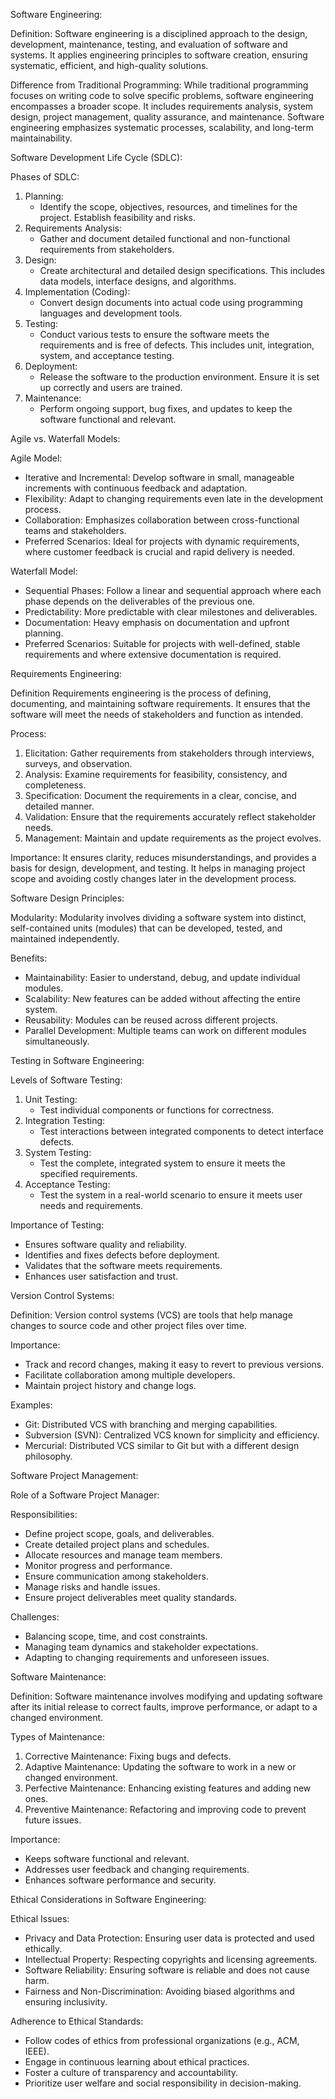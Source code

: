 Software Engineering:

Definition:
Software engineering is a disciplined approach to the design, development, maintenance, testing, and evaluation of software and systems. It applies engineering principles to software creation, ensuring systematic, efficient, and high-quality solutions.

Difference from Traditional Programming: 
While traditional programming focuses on writing code to solve specific problems, software engineering encompasses a broader scope. It includes requirements analysis, system design, project management, quality assurance, and maintenance. Software engineering emphasizes systematic processes, scalability, and long-term maintainability.

 Software Development Life Cycle (SDLC):

Phases of SDLC:

1. Planning:
   - Identify the scope, objectives, resources, and timelines for the project. Establish feasibility and risks.
2. Requirements Analysis:
   - Gather and document detailed functional and non-functional requirements from stakeholders.
3. Design:
   - Create architectural and detailed design specifications. This includes data models, interface designs, and algorithms.
4. Implementation (Coding):
   - Convert design documents into actual code using programming languages and development tools.
5. Testing:
   - Conduct various tests to ensure the software meets the requirements and is free of defects. This includes unit, integration, system, and acceptance testing.
6. Deployment:
   - Release the software to the production environment. Ensure it is set up correctly and users are trained.
7. Maintenance:
   - Perform ongoing support, bug fixes, and updates to keep the software functional and relevant.

 Agile vs. Waterfall Models:

Agile Model:

- Iterative and Incremental: Develop software in small, manageable increments with continuous feedback and adaptation.
- Flexibility: Adapt to changing requirements even late in the development process.
- Collaboration: Emphasizes collaboration between cross-functional teams and stakeholders.
- Preferred Scenarios: Ideal for projects with dynamic requirements, where customer feedback is crucial and rapid delivery is needed.

Waterfall Model:

- Sequential Phases: Follow a linear and sequential approach where each phase depends on the deliverables of the previous one.
- Predictability: More predictable with clear milestones and deliverables.
- Documentation: Heavy emphasis on documentation and upfront planning.
- Preferred Scenarios: Suitable for projects with well-defined, stable requirements and where extensive documentation is required.

 Requirements Engineering:

Definition 
Requirements engineering is the process of defining, documenting, and maintaining software requirements. It ensures that the software will meet the needs of stakeholders and function as intended.

Process:
1. Elicitation: Gather requirements from stakeholders through interviews, surveys, and observation.
2. Analysis: Examine requirements for feasibility, consistency, and completeness.
3. Specification: Document the requirements in a clear, concise, and detailed manner.
4. Validation: Ensure that the requirements accurately reflect stakeholder needs.
5. Management: Maintain and update requirements as the project evolves.

Importance: 
It ensures clarity, reduces misunderstandings, and provides a basis for design, development, and testing. It helps in managing project scope and avoiding costly changes later in the development process.

 Software Design Principles:

Modularity: 
Modularity involves dividing a software system into distinct, self-contained units (modules) that can be developed, tested, and maintained independently.

Benefits:
- Maintainability: Easier to understand, debug, and update individual modules.
- Scalability: New features can be added without affecting the entire system.
- Reusability: Modules can be reused across different projects.
- Parallel Development: Multiple teams can work on different modules simultaneously.

 Testing in Software Engineering:

Levels of Software Testing:

1. Unit Testing:
   - Test individual components or functions for correctness.
2. Integration Testing:
   - Test interactions between integrated components to detect interface defects.
3. System Testing:
   - Test the complete, integrated system to ensure it meets the specified requirements.
4. Acceptance Testing:
   - Test the system in a real-world scenario to ensure it meets user needs and requirements.

Importance of Testing:
- Ensures software quality and reliability.
- Identifies and fixes defects before deployment.
- Validates that the software meets requirements.
- Enhances user satisfaction and trust.

 Version Control Systems:

Definition:
Version control systems (VCS) are tools that help manage changes to source code and other project files over time.

Importance:
- Track and record changes, making it easy to revert to previous versions.
- Facilitate collaboration among multiple developers.
- Maintain project history and change logs.

Examples:
- Git: Distributed VCS with branching and merging capabilities.
- Subversion (SVN): Centralized VCS known for simplicity and efficiency.
- Mercurial: Distributed VCS similar to Git but with a different design philosophy.

 Software Project Management:

Role of a Software Project Manager:

Responsibilities:
- Define project scope, goals, and deliverables.
- Create detailed project plans and schedules.
- Allocate resources and manage team members.
- Monitor progress and performance.
- Ensure communication among stakeholders.
- Manage risks and handle issues.
- Ensure project deliverables meet quality standards.

Challenges:
- Balancing scope, time, and cost constraints.
- Managing team dynamics and stakeholder expectations.
- Adapting to changing requirements and unforeseen issues.

 Software Maintenance:

Definition:
Software maintenance involves modifying and updating software after its initial release to correct faults, improve performance, or adapt to a changed environment.

Types of Maintenance:
1. Corrective Maintenance: Fixing bugs and defects.
2. Adaptive Maintenance: Updating the software to work in a new or changed environment.
3. Perfective Maintenance: Enhancing existing features and adding new ones.
4. Preventive Maintenance: Refactoring and improving code to prevent future issues.

Importance:
- Keeps software functional and relevant.
- Addresses user feedback and changing requirements.
- Enhances software performance and security.

 Ethical Considerations in Software Engineering:

Ethical Issues:
- Privacy and Data Protection: Ensuring user data is protected and used ethically.
- Intellectual Property: Respecting copyrights and licensing agreements.
- Software Reliability: Ensuring software is reliable and does not cause harm.
- Fairness and Non-Discrimination: Avoiding biased algorithms and ensuring inclusivity.

Adherence to Ethical Standards:
- Follow codes of ethics from professional organizations (e.g., ACM, IEEE).
- Engage in continuous learning about ethical practices.
- Foster a culture of transparency and accountability.
- Prioritize user welfare and social responsibility in decision-making.
